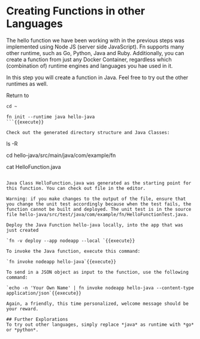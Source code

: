 # Creating Functions in other Languages 

The hello function we have been working with in the previous steps was implemented using Node JS (server side JavaScript). Fn supports many other runtime, such as Go, Python, Java and Ruby. Additionally, you can create a function from just any Docker Container, regardless which (combination of) runtime engines and languages you hae used in it.

In this step you will create a function in Java. Feel free to try out the other runtimes as well.

Return to 
```
cd ~

fn init --runtime java hello-java
```{{execute}}

Check out the generated directory structure and Java Classes:
```
ls -R

cd hello-java/src/main/java/com/example/fn

cat HelloFunction.java
```{{execute}}

Java Class HelloFunction.java was generated as the starting point for this function. You can check out file in the editor. 

Warning: if you make changes to the output of the file, ensure that you change the unit test accordingly because when the test fails, the function cannot be built and deployed. The unit test is in the source file hello-java/src/test/java/com/example/fn/HelloFunctionTest.java.

Deploy the Java Function hello-java locally, into the app that was just created

`fn -v deploy --app nodeapp --local `{{execute}}

To invoke the Java function, execute this command:

`fn invoke nodeapp hello-java`{{execute}}

To send in a JSON object as input to the function, use the following command:

`echo -n 'Your Own Name' | fn invoke nodeapp hello-java --content-type application/json`{{execute}}

Again, a friendly, this time personalized, welcome message should be your reward.

## Further Explorations
To try out other languages, simply replace *java* as runtime with *go* or *python*.
